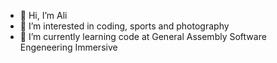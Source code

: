 - 👋 Hi, I’m Ali
- 👀 I’m interested in coding, sports and photography 
- 🌱 I’m currently learning code at General Assembly Software Engeneering Immersive

